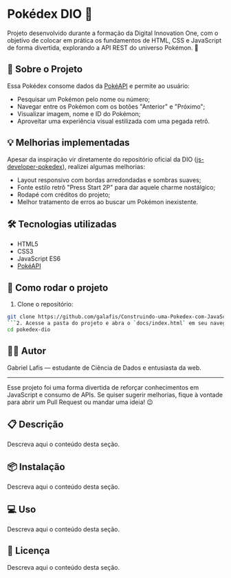 # Pokédex DIO 🧢

Projeto desenvolvido durante a formação da Digital Innovation One, com o objetivo de colocar em prática os fundamentos de HTML, CSS e JavaScript de forma divertida, explorando a API REST do universo Pokémon. 🧬

## 📌 Sobre o Projeto

Essa Pokédex consome dados da [PokéAPI](https://pokeapi.co/) e permite ao usuário:

- Pesquisar um Pokémon pelo nome ou número;
- Navegar entre os Pokémon com os botões "Anterior" e "Próximo";
- Visualizar imagem, nome e ID do Pokémon;
- Aproveitar uma experiência visual estilizada com uma pegada retrô.

## 💡 Melhorias implementadas

Apesar da inspiração vir diretamente do repositório oficial da DIO ([js-developer-pokedex](https://github.com/digitalinnovationone/js-developer-pokedex)), realizei algumas melhorias:

- Layout responsivo com bordas arredondadas e sombras suaves;
- Fonte estilo retrô "Press Start 2P" para dar aquele charme nostálgico;
- Rodapé com créditos do projeto;
- Melhor tratamento de erros ao buscar um Pokémon inexistente.

## 🛠️ Tecnologias utilizadas

- HTML5
- CSS3
- JavaScript ES6
- [PokéAPI](https://pokeapi.co/)

## 🚀 Como rodar o projeto

1. Clone o repositório:
```bash
git clone https://github.com/galafis/Construindo-uma-Pokedex-com-JavaScript
```2. Acesse a pasta do projeto e abra o `docs/index.html` em seu navegador (ou visite a página do GitHub Pages):``bash
cd pokedex-dio
```

## 👨‍💻 Autor
Gabriel Lafis — estudante de Ciência de Dados e entusiasta da web.

---

Esse projeto foi uma forma divertida de reforçar conhecimentos em JavaScript e consumo de APIs. Se quiser sugerir melhorias, fique à vontade para abrir um Pull Request ou mandar uma ideia! 😉


## 📋 Descrição

Descreva aqui o conteúdo desta seção.


## 📦 Instalação

Descreva aqui o conteúdo desta seção.


## 💻 Uso

Descreva aqui o conteúdo desta seção.


## 📄 Licença

Descreva aqui o conteúdo desta seção.
